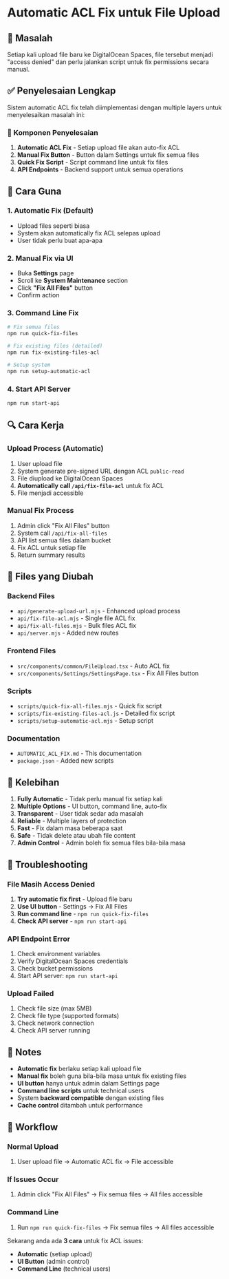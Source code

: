 # Automatic ACL Fix untuk File Upload

## 🎯 Masalah

Setiap kali upload file baru ke DigitalOcean Spaces, file tersebut menjadi "access denied" dan perlu jalankan script untuk fix permissions secara manual.

## ✅ Penyelesaian Lengkap

Sistem automatic ACL fix telah diimplementasi dengan multiple layers untuk menyelesaikan masalah ini:

### 🔧 Komponen Penyelesaian

1. **Automatic ACL Fix** - Setiap upload file akan auto-fix ACL
2. **Manual Fix Button** - Button dalam Settings untuk fix semua files
3. **Quick Fix Script** - Script command line untuk fix files
4. **API Endpoints** - Backend support untuk semua operations

## 🚀 Cara Guna

### 1. **Automatic Fix (Default)**
- Upload files seperti biasa
- System akan automatically fix ACL selepas upload
- User tidak perlu buat apa-apa

### 2. **Manual Fix via UI**
- Buka **Settings** page
- Scroll ke **System Maintenance** section
- Click **"Fix All Files"** button
- Confirm action

### 3. **Command Line Fix**
```bash
# Fix semua files
npm run quick-fix-files

# Fix existing files (detailed)
npm run fix-existing-files-acl

# Setup system
npm run setup-automatic-acl
```

### 4. **Start API Server**
```bash
npm run start-api
```

## 🔍 Cara Kerja

### Upload Process (Automatic)
1. User upload file
2. System generate pre-signed URL dengan ACL `public-read`
3. File diupload ke DigitalOcean Spaces
4. **Automatically call `/api/fix-file-acl`** untuk fix ACL
5. File menjadi accessible

### Manual Fix Process
1. Admin click "Fix All Files" button
2. System call `/api/fix-all-files`
3. API list semua files dalam bucket
4. Fix ACL untuk setiap file
5. Return summary results

## 📁 Files yang Diubah

### Backend Files
- `api/generate-upload-url.mjs` - Enhanced upload process
- `api/fix-file-acl.mjs` - Single file ACL fix
- `api/fix-all-files.mjs` - Bulk files ACL fix
- `api/server.mjs` - Added new routes

### Frontend Files
- `src/components/common/FileUpload.tsx` - Auto ACL fix
- `src/components/Settings/SettingsPage.tsx` - Fix All Files button

### Scripts
- `scripts/quick-fix-all-files.mjs` - Quick fix script
- `scripts/fix-existing-files-acl.js` - Detailed fix script
- `scripts/setup-automatic-acl.mjs` - Setup script

### Documentation
- `AUTOMATIC_ACL_FIX.md` - This documentation
- `package.json` - Added new scripts

## 🎉 Kelebihan

1. **Fully Automatic** - Tidak perlu manual fix setiap kali
2. **Multiple Options** - UI button, command line, auto-fix
3. **Transparent** - User tidak sedar ada masalah
4. **Reliable** - Multiple layers of protection
5. **Fast** - Fix dalam masa beberapa saat
6. **Safe** - Tidak delete atau ubah file content
7. **Admin Control** - Admin boleh fix semua files bila-bila masa

## 🔧 Troubleshooting

### File Masih Access Denied
1. **Try automatic fix first** - Upload file baru
2. **Use UI button** - Settings → Fix All Files
3. **Run command line** - `npm run quick-fix-files`
4. **Check API server** - `npm run start-api`

### API Endpoint Error
1. Check environment variables
2. Verify DigitalOcean Spaces credentials
3. Check bucket permissions
4. Start API server: `npm run start-api`

### Upload Failed
1. Check file size (max 5MB)
2. Check file type (supported formats)
3. Check network connection
4. Check API server running

## 📝 Notes

- **Automatic fix** berlaku setiap kali upload file
- **Manual fix** boleh guna bila-bila masa untuk fix existing files
- **UI button** hanya untuk admin dalam Settings page
- **Command line scripts** untuk technical users
- System **backward compatible** dengan existing files
- **Cache control** ditambah untuk performance

## 🎯 Workflow

### Normal Upload
1. User upload file → Automatic ACL fix → File accessible

### If Issues Occur
1. Admin click "Fix All Files" → Fix semua files → All files accessible

### Command Line
1. Run `npm run quick-fix-files` → Fix semua files → All files accessible

Sekarang anda ada **3 cara** untuk fix ACL issues:
- **Automatic** (setiap upload)
- **UI Button** (admin control)
- **Command Line** (technical users) 